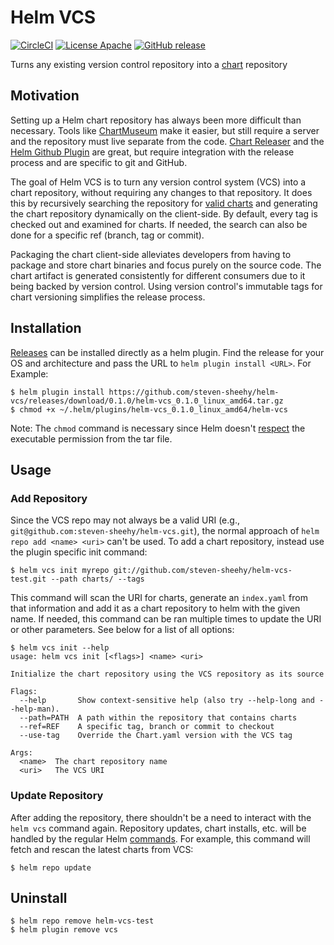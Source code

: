 # Helm VCS

[![CircleCI](https://circleci.com/gh/steven-sheehy/helm-vcs.svg?style=shield)](https://circleci.com/gh/steven-sheehy/helm-vcs)
[![License Apache](https://img.shields.io/badge/license-apache-blue.svg?style=flat)](LICENSE)
[![GitHub release](https://img.shields.io/github/release/steven-sheehy/helm-vcs.svg)](https://github.com/steven-sheehy/helm-vcs/releases)

Turns any existing version control repository into a [chart](https://helm.sh) repository

## Motivation

Setting up a Helm chart repository has always been more difficult than necessary. Tools like [ChartMuseum](https://chartmuseum.com/)
make it easier, but still require a server and the repository must live separate from the code. [Chart Releaser](https://github.com/helm/chart-releaser)
and the [Helm Github Plugin](https://github.com/technosophos/helm-github) are great, but require integration with the release process
and are specific to git and GitHub.

The goal of Helm VCS is to turn any version control system (VCS) into a chart repository, without requiring any
changes to that repository. It does this by recursively searching the repository for [valid charts](https://helm.sh/docs/developing_charts/)
and generating the chart repository dynamically on the client-side. By default, every tag is checked out and examined for charts.
If needed, the search can also be done for a specific ref (branch, tag or commit).

Packaging the chart client-side alleviates developers from having to package and store chart binaries and focus purely on the source
code. The chart artifact is generated consistently for different consumers due to it being backed by version control. Using version
control's immutable tags for chart versioning simplifies the release process.

## Installation

[Releases](https://github.com/steven-sheehy/helm-vcs/releases) can be installed directly as a helm plugin. Find
the release for your OS and architecture and pass the URL to `helm plugin install <URL>`. For Example:

```shell
$ helm plugin install https://github.com/steven-sheehy/helm-vcs/releases/download/0.1.0/helm-vcs_0.1.0_linux_amd64.tar.gz
$ chmod +x ~/.helm/plugins/helm-vcs_0.1.0_linux_amd64/helm-vcs
```

Note: The `chmod` command is necessary since Helm doesn't [respect](https://github.com/helm/helm/pull/5627)
the executable permission from the tar file.

## Usage

### Add Repository

Since the VCS repo may not always be a valid URI (e.g., `git@github.com:steven-sheehy/helm-vcs.git`), the normal approach
of `helm repo add <name> <uri>` can't be used. To add a chart repository, instead use the plugin specific init command:

```shell
$ helm vcs init myrepo git://github.com/steven-sheehy/helm-vcs-test.git --path charts/ --tags
```

This command will scan the URI for charts, generate an `index.yaml` from that information and add it as a chart repository to helm with the
given name. If needed, this command can be ran multiple times to update the URI or other parameters. See below for a list of all options:

```shell
$ helm vcs init --help
usage: helm vcs init [<flags>] <name> <uri>

Initialize the chart repository using the VCS repository as its source

Flags:
  --help       Show context-sensitive help (also try --help-long and --help-man).
  --path=PATH  A path within the repository that contains charts
  --ref=REF    A specific tag, branch or commit to checkout
  --use-tag    Override the Chart.yaml version with the VCS tag

Args:
  <name>  The chart repository name
  <uri>   The VCS URI
```

### Update Repository

After adding the repository, there shouldn't be a need to interact with the `helm vcs` command again. Repository updates,
chart installs, etc. will be handled by the regular Helm [commands](https://helm.sh/docs/helm/#see-also). For example,
this command will fetch and rescan the latest charts from VCS:

```shell
$ helm repo update
```

## Uninstall

```shell
$ helm repo remove helm-vcs-test
$ helm plugin remove vcs
```

